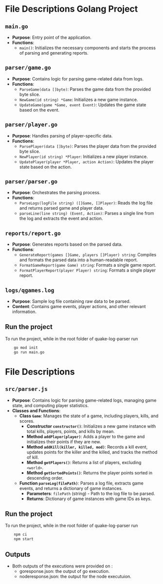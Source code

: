 # File Descriptions Golang Project

## `main.go`
- **Purpose**: Entry point of the application.
- **Functions**:
  - `main()`: Initializes the necessary components and starts the process of parsing and generating reports.

## `parser/game.go`
- **Purpose**: Contains logic for parsing game-related data from logs.
- **Functions**:
  - `ParseGame(data []byte)`: Parses the game data from the provided byte slice.
  - `NewGame(id string) *Game`: Initializes a new game instance.
  - `UpdateGame(game *Game, event Event)`: Updates the game state based on the event.

## `parser/player.go`
- **Purpose**: Handles parsing of player-specific data.
- **Functions**:
  - `ParsePlayer(data []byte)`: Parses the player data from the provided byte slice.
  - `NewPlayer(id string) *Player`: Initializes a new player instance.
  - `UpdatePlayer(player *Player, action Action)`: Updates the player state based on the action.

## `parser/parser.go`
- **Purpose**: Orchestrates the parsing process.
- **Functions**:
  - `ParseLogs(logFile string) ([]Game, []Player)`: Reads the log file and returns parsed game and player data.
  - `parseLine(line string) (Event, Action)`: Parses a single line from the log and extracts the event and action.

## `reports/report.go`
- **Purpose**: Generates reports based on the parsed data.
- **Functions**:
  - `GenerateReport(games []Game, players []Player) string`: Compiles and formats the parsed data into a human-readable report.
  - `FormatGameReport(game Game) string`: Formats a single game report.
  - `FormatPlayerReport(player Player) string`: Formats a single player report.

## `logs/qgames.log`
- **Purpose**: Sample log file containing raw data to be parsed.
- **Content**: Contains game events, player actions, and other relevant information.

## Run the project
To run the project, while in the root folder of quake-log-parser run 
```bash
    go mod init
    go run main.go
```

# File Descriptions

## `src/parser.js`
- **Purpose**: Contains logic for parsing game-related logs, managing game state, and computing player statistics.
- **Classes and Functions**:
  - **Class `Game`**: Manages the state of a game, including players, kills, and scores.
    - **Constructor `constructor()`**: Initializes a new game instance with total kills, players, points, and kills by mean.
    - **Method `addPlayer(player)`**: Adds a player to the game and initializes their points if they are new.
    - **Method `addKill(killer, killed, mod)`**: Records a kill event, updates points for the killer and the killed, and tracks the method of kill.
    - **Method `getPlayers()`**: Returns a list of players, excluding `<world>`.
    - **Method `getSortedPoints()`**: Returns the player points sorted in descending order.
  - **Function `parseLog(filePath)`**: Parses a log file, extracts game events, and returns a dictionary of game instances.
    - **Parameters**: `filePath` (string) - Path to the log file to be parsed.
    - **Returns**: Dictionary of game instances with game IDs as keys.

## Run the project
To run the project, while in the root folder of quake-log-parser run 
```bash
    npm ci
    npm start
```
## Outputs
- Both outputs of the executions were provided on :
    - goresponse.json: the output of go execution.
    - noderesponse.json: the output for the node executuion.